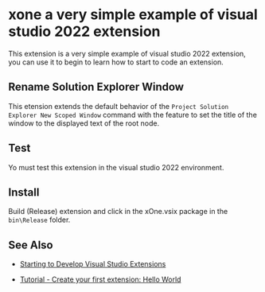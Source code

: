 # xone a very simple example of visual studio 2022 extension

This extension is a very simple example of visual studio 2022 extension, you can use it to begin to learn how to start to code an extension.

## Rename Solution Explorer Window

This etension extends the default behavior of the `Project Solution Explorer New Scoped Window` command with the feature to set the title of the window to the displayed text of the root node.

## Test

Yo must test this extension in the visual studio 2022 environment.

## Install

Build (Release) extension and click in the xOne.vsix package in the `bin\Release` folder.

## See Also

- [Starting to Develop Visual Studio Extensions](https://docs.microsoft.com/en-us/visualstudio/extensibility/starting-to-develop-visual-studio-extensions?view=vs-2022)

- [Tutorial - Create your first extension: Hello World](https://docs.microsoft.com/en-us/visualstudio/extensibility/extensibility-hello-world?view=vs-2022)

<base target='_blank' />
